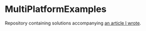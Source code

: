 # MultiPlatformExamples
Repository containing solutions accompanying [an article I wrote](https://timrademaker405547824.wordpress.com/2020/04/04/setting-up-a-project-for-multi-platform-development-visual-studio/).

